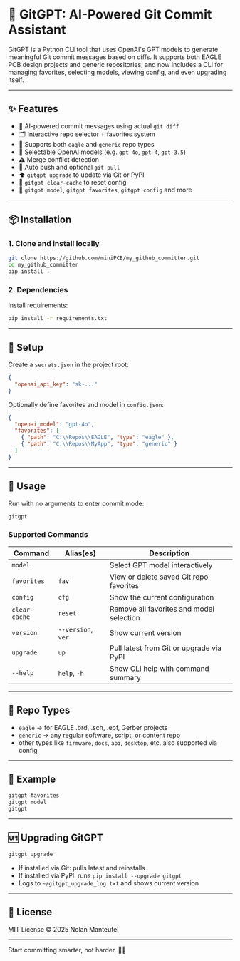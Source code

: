 # 🧠 GitGPT: AI-Powered Git Commit Assistant

GitGPT is a Python CLI tool that uses OpenAI's GPT models to generate meaningful Git commit messages based on diffs. It supports both EAGLE PCB design projects and generic repositories, and now includes a CLI for managing favorites, selecting models, viewing config, and even upgrading itself.

---

## ✨ Features

- 🧠 AI-powered commit messages using actual `git diff`
- 🗂️ Interactive repo selector + favorites system
- 📂 Supports both `eagle` and `generic` repo types
- 🔧 Selectable OpenAI models (e.g. `gpt-4o`, `gpt-4`, `gpt-3.5`)
- ⚠️ Merge conflict detection
- 🔄 Auto push and optional `git pull`
- ⬆️ `gitgpt upgrade` to update via Git or PyPI
- 🧹 `gitgpt clear-cache` to reset config
- 🧠 `gitgpt model`, `gitgpt favorites`, `gitgpt config` and more

---

## 📦 Installation

### 1. Clone and install locally

```bash
git clone https://github.com/miniPCB/my_github_committer.git
cd my_github_committer
pip install .
```

### 2. Dependencies

Install requirements:

```bash
pip install -r requirements.txt
```

---

## 🔐 Setup

Create a `secrets.json` in the project root:

```json
{
  "openai_api_key": "sk-..."
}
```

Optionally define favorites and model in `config.json`:

```json
{
  "openai_model": "gpt-4o",
  "favorites": [
    { "path": "C:\\Repos\\EAGLE", "type": "eagle" },
    { "path": "C:\\Repos\\MyApp", "type": "generic" }
  ]
}
```

---

## 🚀 Usage

Run with no arguments to enter commit mode:

```bash
gitgpt
```

### Supported Commands

| Command            | Alias(es)   | Description                                        |
|--------------------|-------------|----------------------------------------------------|
| `model`            |             | Select GPT model interactively                    |
| `favorites`        | `fav`       | View or delete saved Git repo favorites           |
| `config`           | `cfg`       | Show the current configuration                    |
| `clear-cache`      | `reset`     | Remove all favorites and model selection          |
| `version`          | `--version`, `ver` | Show current version                       |
| `upgrade`          | `up`        | Pull latest from Git or upgrade via PyPI          |
| `--help`           | `help`, `-h`| Show CLI help with command summary                |

---

## 📂 Repo Types

- `eagle` → for EAGLE .brd, .sch, .epf, Gerber projects
- `generic` → any regular software, script, or content repo
- other types like `firmware`, `docs`, `api`, `desktop`, etc. also supported via config

---

## 🧪 Example

```bash
gitgpt favorites
gitgpt model
gitgpt
```

---

## 🆙 Upgrading GitGPT

```bash
gitgpt upgrade
```

- If installed via Git: pulls latest and reinstalls
- If installed via PyPI: runs `pip install --upgrade gitgpt`
- Logs to `~/gitgpt_upgrade_log.txt` and shows current version

---

## 📄 License

MIT License © 2025 Nolan Manteufel

---

Start committing smarter, not harder. 🧠✨
